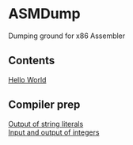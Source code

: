 # ASMDump
Dumping ground for x86 Assembler

## Contents

[Hello World](https://github.com/James-P-D/ASMDump/tree/master/src/hello_world)  

## Compiler prep

[Output of string literals](https://github.com/James-P-D/ASMDump/tree/master/src/string_output)  
[Input and output of integers](https://github.com/James-P-D/ASMDump/tree/master/src/integer_io)  
